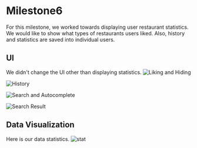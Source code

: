 # Milestone6

For this milestone, we worked towards displaying user restaurant statistics. We would like to show what types of restaurants users liked. Also, history and statistics are saved into individual users.

## UI
We didn't change the UI other than displaying statistics.
![Liking and Hiding](https://github.com/ruan-andy/COGS121/blob/master/milestone5/uiaction1.png)

![History](https://github.com/ruan-andy/COGS121/blob/master/milestone5/history_page.png)

![Search and Autocomplete](https://github.com/ruan-andy/COGS121/blob/master/milestone5/uiaction2.png)

![Search Result](https://github.com/ruan-andy/COGS121/blob/master/milestone5/search_result.png)

## Data Visualization
Here is our data statistics.
![stat](https://github.com/ruan-andy/COGS121/blob/master/milestone6/tins.png)
